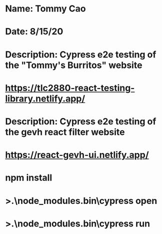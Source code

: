 # Name: Tommy Cao
# Date: 8/15/20
# Description: Cypress e2e testing of the "Tommy's Burritos" website
# https://tlc2880-react-testing-library.netlify.app/

# Description: Cypress e2e testing of the gevh react filter website
# https://react-gevh-ui.netlify.app/

# npm install
# >.\node_modules\.bin\cypress open
# >.\node_modules\.bin\cypress run
